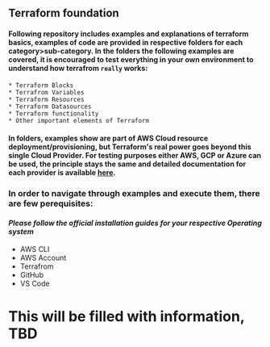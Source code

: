## Terraform foundation

#### Following repository includes examples and explanations of terraform basics, examples of code are provided in respective folders for each category>sub-category. In the folders the following examples are covered, it is encouraged to test everything in your own environment to understand how terrafrom `really` works:
```
* Terraform Blocks
* Terrafrom Variables
* Terraform Resources
* Terraform Datasources
* Terraform functionality
* Other important elements of Terraform
```
#### In folders, examples show are part of AWS Cloud resource deployment/provisioning, but Terraform's real power goes beyond this single Cloud Provider. For testing purposes either AWS, GCP or Azure can be used, the principle stays the same and detailed documentation for each provider is available [here](https://registry.terraform.io/browse/providers).

### In order to navigate through examples and execute them, there are few perequisites:
#### *Please follow the official installation guides for your respective Operating system*

* AWS CLI
* AWS Account
* Terrafrom 
* GitHub
* VS Code

# This will be filled with information, TBD
